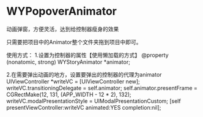 # WYPopoverAnimator
动画弹窗，方便灵活，达到给控制器瘦身的效果

只需要把项目中的Animator整个文件夹拖到项目中即可。

使用方式：
1.设置为控制器的属性【使用懒加载的方式】
@property (nonatomic, strong) WYStoryAnimator *animator;

2.在需要弹出动画的地方，设置要弹出的控制器的代理为animator
UIViewController *writeVC = [UIViewController new];
    writeVC.transitioningDelegate = self.animator;
    self.animator.presentFrame = CGRectMake(12, 131, (APP_WIDTH - 12 * 2), 132);
    writeVC.modalPresentationStyle = UIModalPresentationCustom;
    [self presentViewController:writeVC animated:YES completion:nil];
